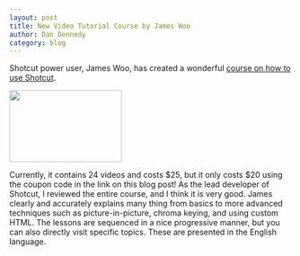 ```yaml
---
layout: post
title: New Video Tutorial Course by James Woo
author: Dan Dennedy
category: blog
---
```

Shotcut power user, James Woo, has created a wonderful
[course on how to use Shotcut](http://betterbusiness.teachable.com/courses/video-editing-course-free-shotcut?product_id=86700&coupon_code=SC5).

<a href="http://betterbusiness.teachable.com/courses/video-editing-course-free-shotcut?product_id=86700&coupon_code=SC5">
<img src="{{ "/assets/img/blog/teachable.jpeg" | prepend: site.baseurl | prepend: site.url }}" border="0" width="200" height="128"></a>

Currently, it contains 24 videos and costs $25, but it only costs $20 using the
coupon code in the link on this blog post! As the
lead developer of Shotcut, I reviewed the entire course, and I think it is very
good. James clearly and accurately explains many thing from basics to more
advanced techniques such as picture-in-picture, chroma keying, and using custom
HTML. The lessons are sequenced in a nice progressive manner, but you can also
directly visit specific topics. These are presented in the English language.
